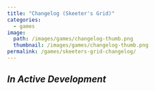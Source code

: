 ```yaml
---
title: "Changelog (Skeeter's Grid)"
categories:
  - games
image:
  path: /images/games/changelog-thumb.png
  thumbnail: /images/games/changelog-thumb.png
permalink: /games/skeeters-grid-changelog/ 
---
```

*In Active Development*
---
